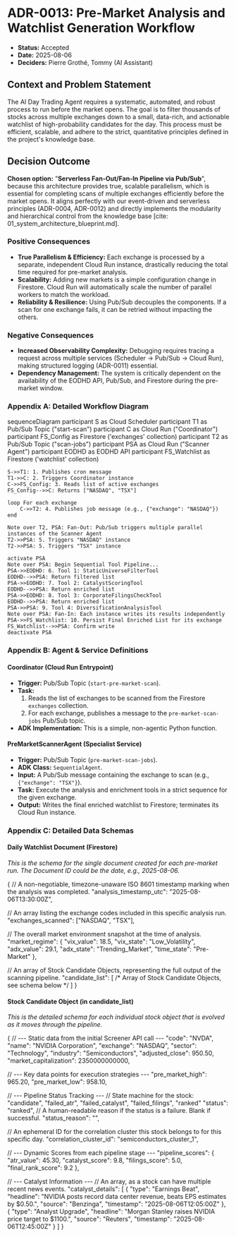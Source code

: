 # ADR-0013: Pre-Market Analysis and Watchlist Generation Workflow

* **Status:** Accepted
* **Date:** 2025-08-06
* **Deciders:** Pierre Grothé, Tommy (AI Assistant)

## Context and Problem Statement

The AI Day Trading Agent requires a systematic, automated, and robust process to run before the market opens. The goal is to filter thousands of stocks across multiple exchanges down to a small, data-rich, and actionable watchlist of high-probability candidates for the day. This process must be efficient, scalable, and adhere to the strict, quantitative principles defined in the project's knowledge base.

## Decision Outcome

**Chosen option:** "**Serverless Fan-Out/Fan-In Pipeline via Pub/Sub**", because this architecture provides true, scalable parallelism, which is essential for completing scans of multiple exchanges efficiently before the market opens. It aligns perfectly with our event-driven and serverless principles (ADR-0004, ADR-0012) and directly implements the modularity and hierarchical control from the knowledge base \[cite: 01\_system\_architecture\_blueprint.md\].

### Positive Consequences

* **True Parallelism & Efficiency:** Each exchange is processed by a separate, independent Cloud Run instance, drastically reducing the total time required for pre-market analysis.
* **Scalability:** Adding new markets is a simple configuration change in Firestore. Cloud Run will automatically scale the number of parallel workers to match the workload.
* **Reliability & Resilience:** Using Pub/Sub decouples the components. If a scan for one exchange fails, it can be retried without impacting the others.

### Negative Consequences

* **Increased Observability Complexity:** Debugging requires tracing a request across multiple services (Scheduler -> Pub/Sub -> Cloud Run), making structured logging (ADR-0011) essential.
* **Dependency Management:** The system is critically dependent on the availability of the EODHD API, Pub/Sub, and Firestore during the pre-market window.

### Appendix A: Detailed Workflow Diagram

sequenceDiagram
    participant S as Cloud Scheduler
    participant T1 as Pub/Sub Topic ("start-scan")
    participant C as Cloud Run ("Coordinator")
    participant FS_Config as Firestore ('exchanges' collection)
    participant T2 as Pub/Sub Topic ("scan-jobs")
    participant PSA as Cloud Run ("Scanner Agent")
    participant EODHD as EODHD API
    participant FS_Watchlist as Firestore ('watchlist' collection)

    S->>T1: 1. Publishes cron message
    T1->>C: 2. Triggers Coordinator instance
    C->>FS_Config: 3. Reads list of active exchanges
    FS_Config-->>C: Returns ["NASDAQ", "TSX"]

    loop For each exchange
        C->>T2: 4. Publishes job message (e.g., {"exchange": "NASDAQ"})
    end

    Note over T2, PSA: Fan-Out: Pub/Sub triggers multiple parallel instances of the Scanner Agent
    T2->>PSA: 5. Triggers "NASDAQ" instance
    T2->>PSA: 5. Triggers "TSX" instance

    activate PSA
    Note over PSA: Begin Sequential Tool Pipeline...
    PSA->>EODHD: 6. Tool 1: StaticUniverseFilterTool
    EODHD-->>PSA: Return filtered list
    PSA->>EODHD: 7. Tool 2: CatalystScoringTool
    EODHD-->>PSA: Return enriched list
    PSA->>EODHD: 8. Tool 3: CorporateFilingsCheckTool
    EODHD-->>PSA: Return enriched list
    PSA->>PSA: 9. Tool 4: DiversificationAnalysisTool
    Note over PSA: Fan-In: Each instance writes its results independently
    PSA->>FS_Watchlist: 10. Persist Final Enriched List for its exchange
    FS_Watchlist-->>PSA: Confirm write
    deactivate PSA

### Appendix B: Agent & Service Definitions

#### Coordinator (Cloud Run Entrypoint)

* **Trigger:** Pub/Sub Topic (`start-pre-market-scan`).
* **Task:**
    1. Reads the list of exchanges to be scanned from the Firestore `exchanges` collection.
    2. For each exchange, publishes a message to the `pre-market-scan-jobs` Pub/Sub topic.
* **ADK Implementation:** This is a simple, non-agentic Python function.

#### PreMarketScannerAgent (Specialist Service)

* **Trigger:** Pub/Sub Topic (`pre-market-scan-jobs`).
* **ADK Class:** `SequentialAgent`.
* **Input:** A Pub/Sub message containing the exchange to scan (e.g., `{"exchange": "TSX"}`).
* **Task:** Execute the analysis and enrichment tools in a strict sequence for the given exchange.
* **Output:** Writes the final enriched watchlist to Firestore; terminates its Cloud Run instance.

### Appendix C: Detailed Data Schemas

#### Daily Watchlist Document (Firestore)

*This is the schema for the single document created for each pre-market run. The Document ID could be the date, e.g., 2025-08-06.*

{
  // A non-negotiable, timezone-unaware ISO 8601 timestamp marking when the analysis was completed.
  "analysis\_timestamp\_utc": "2025-08-06T13:30:00Z",

  // An array listing the exchange codes included in this specific analysis run.
  "exchanges\_scanned": \["NASDAQ", "TSX"\],

  // The overall market environment snapshot at the time of analysis.
  "market\_regime": {
    "vix\_value": 18.5,
    "vix\_state": "Low\_Volatility",
    "adx\_value": 29.1,
    "adx\_state": "Trending\_Market",
    "time\_state": "Pre-Market"
  },

  // An array of Stock Candidate Objects, representing the full output of the scanning pipeline.
  "candidate\_list": \[ /\* Array of Stock Candidate Objects, see schema below \*/ \]
}

#### Stock Candidate Object (in candidate\_list)

*This is the detailed schema for each individual stock object that is evolved as it moves through the pipeline.*

{
  // \--- Static data from the initial Screener API call \---
  "code": "NVDA",
  "name": "NVIDIA Corporation",
  "exchange": "NASDAQ",
  "sector": "Technology",
  "industry": "Semiconductors",
  "adjusted\_close": 950.50,
  "market\_capitalization": 2350000000000,

  // \--- Key data points for execution strategies \---
  "pre\_market\_high": 965.20,
  "pre\_market\_low": 958.10,

  // \--- Pipeline Status Tracking \---
  // State machine for the stock: "candidate", "failed\_atr", "failed\_catalyst", "failed\_filings", "ranked"
  "status": "ranked",
  // A human-readable reason if the status is a failure. Blank if successful.
  "status\_reason": "",

  // An ephemeral ID for the correlation cluster this stock belongs to for this specific day.
  "correlation\_cluster\_id": "semiconductors\_cluster\_1",

  // \--- Dynamic Scores from each pipeline stage \---
  "pipeline\_scores": {
    "atr\_value": 45.30,
    "catalyst\_score": 9.8,
    "filings\_score": 5.0,
    "final\_rank\_score": 9.2
  },

  // \--- Catalyst Information \---
  // An array, as a stock can have multiple recent news events.
  "catalyst\_details": \[
    {
      "type": "Earnings Beat",
      "headline": "NVIDIA posts record data center revenue, beats EPS estimates by $0.50.",
      "source": "Benzinga",
      "timestamp": "2025-08-06T12:05:00Z"
    },
    {
      "type": "Analyst Upgrade",
      "headline": "Morgan Stanley raises NVIDIA price target to $1100.",
      "source": "Reuters",
      "timestamp": "2025-08-06T12:45:00Z"
    }
  \]
}
